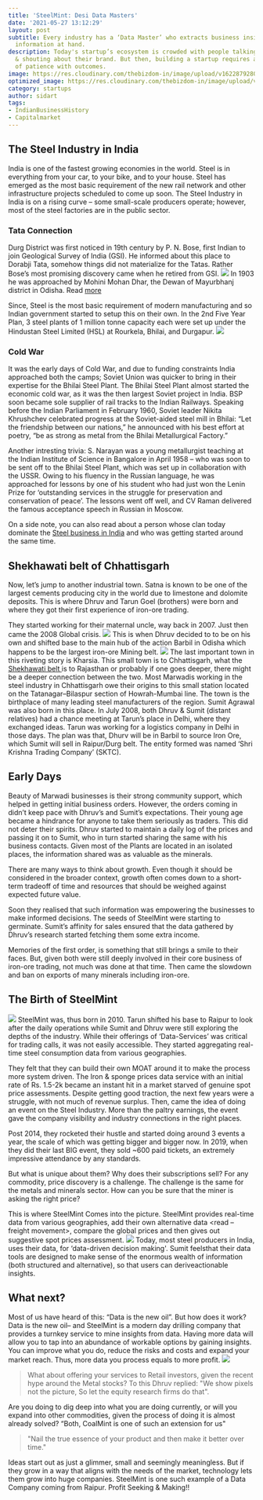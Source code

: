 ```yaml
---
title: 'SteelMint: Desi Data Masters'
date: '2021-05-27 13:12:29'
layout: post
subtitle: Every industry has a ‘Data Master’ who extracts business insights from the
  information at hand.
description: Today's startup’s ecosystem is crowded with people talking, screaming
  & shouting about their brand. But then, building a startup requires an immense amount
  of patience with outcomes.
image: https://res.cloudinary.com/thebizdom-in/image/upload/v1622879280/steelmint_pa2wd1.png
optimized_image: https://res.cloudinary.com/thebizdom-in/image/upload/v1622879280/steelmint_pa2wd1.png
category: startups
author: sidart
tags:
- IndianBusinessHistory
- Capitalmarket
---
```


## The Steel Industry in India
India is one of the fastest growing economies in the world. Steel is in everything from your car, to your bike, and to your house. Steel has emerged as the most basic requirement of the new rail network and other infrastructure projects scheduled to come up soon.
The Steel Industry in India is on a rising curve – some small-scale producers operate; however, most of the steel factories are in the public sector. 

### Tata Connection
Durg District was first noticed in 19th century by P. N. Bose, first Indian to join Geological Survey of India (GSI). He informed about this place to Dorabji Tata, somehow things did not materialize for the Tatas. Rather Bose’s most promising discovery came when he retired from GSI.
![](https://res.cloudinary.com/thebizdom-in/image/upload/v1622879636/ST1_pkk1zj.png)
In 1903 he was approached by Mohini Mohan Dhar, the Dewan of Mayurbhanj district in Odisha. Read [more](https://twitter.com/sidart_misra/status/1251164634607833088)

Since, Steel is the most basic requirement of modern manufacturing and so Indian government started to setup this on their own. In the 2nd Five Year Plan, 3 steel plants of 1 million tonne capacity each were set up under the Hindustan Steel Limited (HSL) at Rourkela, Bhilai, and Durgapur.
![](https://res.cloudinary.com/thebizdom-in/image/upload/v1622879631/ST2_x4qivo.jpg)

### Cold War
It was the early days of Cold War, and due to funding constraints India approached both the camps; Soviet Union was quicker to bring in their expertise for the Bhilai Steel Plant. 
The Bhilai Steel Plant almost started the economic cold war, as it was the then largest Soviet project in India.
BSP soon became sole supplier of rail tracks to the Indian Railways.
Speaking before the Indian Parliament in February 1960, Soviet leader Nikita Khrushchev celebrated progress at the Soviet-aided steel mill in Bhilai: “Let the friendship between our nations,” he announced with his best effort at poetry, “be as strong as metal from the Bhilai Metallurgical Factory.” 

Another intresting trivia:
S. Narayan was a young metallurgist teaching at the Indian Institute of Science in Bangalore in April 1958 – who was soon to be sent off to the Bhilai Steel Plant, which was set up in collaboration with the USSR.
Owing to his fluency in the Russian language, he was approached for lessons by one of his student who had just won the Lenin Prize for ‘outstanding services in the struggle for preservation and conservation of peace’. The lessons went off well, and CV Raman delivered the famous acceptance speech in Russian in Moscow.

On a side note, you can also read about a person whose clan today dominate the [Steel business in India](https://www.thebizdom.in/how-jindals-mastered-steel/) and who was getting started around the same time.
## Shekhawati belt of Chhattisgarh
Now, let’s jump to another industrial town. Satna is known to be one of the largest cements producing city in the world due to limestone and dolomite deposits. This is where Dhruv and Tarun Goel (brothers) were born and where they got their first experience of iron-ore trading.

They started working for their maternal uncle, way back in 2007. Just then came the 2008 Global crisis. 
![](https://res.cloudinary.com/thebizdom-in/image/upload/v1622879630/ST3_gszcnt.jpg)
This is when Dhruv decided to to be on his own and shifted base to the main hub of the action Barbil in Odisha which happens to be the largest iron-ore Mining belt.
![](https://res.cloudinary.com/thebizdom-in/image/upload/v1622879629/St5_tslkv7.jpg)
The last important town in this riveting story is Kharsia. This small town is to Chhattisgarh, what the [Shekhawati belt ](https://www.thebizdom.in/shekhawati-region-hub-of-army-traders/)is to Rajasthan or probably if one goes deeper, there might be a deeper connection between the two. Most Marwadis working in the steel industry in Chhattisgarh owe their origins to this small station located on the Tatanagar–Bilaspur section of Howrah-Mumbai line. The town is the birthplace of many leading steel manufacturers of the region. Sumit Agrawal was also born in this place. In July 2008, both Dhruv & Sumit (distant relatives) had a chance meeting at Tarun’s place in Delhi, where they exchanged ideas. Tarun was working for a logistics company in Delhi in those days. The plan was that, Dhurv will be in Barbil to source Iron Ore, which Sumit will sell in Raipur/Durg belt. The entity formed was named ‘Shri Krishna Trading Company’ (SKTC).

## Early Days
Beauty of Marwadi businesses is their strong community support, which helped in getting initial business orders. However, the orders coming in didn’t keep pace with Dhruv’s and Sumit’s expectations. Their young age became a hindrance for anyone to take them seriously as traders.
This did not deter their spirits. Dhruv started to maintain a daily log of the prices and passing it on to Sumit, who in turn started sharing the same with his business contacts. Given most of the Plants are located in an isolated places, the information shared was as valuable as the minerals.

There are many ways to think about growth. Even though it should be considered in the broader context, growth often comes down to a short-term tradeoff of time and resources that should be weighed against expected future value. 

Soon they realised that such information was empowering the businesses to make informed decisions. The seeds of SteelMint were starting to germinate. Sumit’s affinity for sales ensured that the data gathered by Dhruv’s research started fetching them some extra income.

Memories of the first order, is something that still brings a smile to their faces. But, given both were still deeply involved in their core business of iron-ore trading, not much was done at that time. Then came the slowdown and ban on exports of many minerals including iron-ore.

## The Birth of SteelMint
![](https://res.cloudinary.com/thebizdom-in/image/upload/v1622879635/St6_tepeil.jpg)
SteelMint was, thus born in 2010. Tarun shifted his base to Raipur to look after the daily operations while Sumit and Dhruv were still exploring the depths of the industry. While their offerings of ‘Data-Services’ was critical for trading calls, it was not easily accessible. They started aggregating real-time steel consumption data from various geographies.

They felt that they can build their own MOAT around it to make the process more system driven. The Iron & sponge prices data service with an initial rate of Rs. 1.5-2k became an instant hit in a market starved of genuine spot price assessments.
Despite getting good traction, the next few years were a struggle, with not much  of revenue surplus. Then, came the idea of doing an event on the Steel Industry. More than the paltry earnings, the event gave the company visibility and industry connections in the right places.

Post 2014, they rocketed their hustle and started doing around 3 events a year, the scale of which was getting bigger and bigger now. In 2019, when they did their last BIG event, they sold ~600 paid tickets, an extremely impressive attendance by any standards.

But what is unique about them? Why does their subscriptions sell? For any commodity, price discovery is a challenge. The challenge is the same for the metals and minerals sector. How can you be sure that the miner is asking the right price?

This is where SteelMint Comes into the picture. SteelMint provides real-time data from various geographies, add their own alternative data <read – freight movement>, compare the global prices and then gives out suggestive spot prices assessment.
![](https://res.cloudinary.com/thebizdom-in/image/upload/v1622879637/St8_i7a91i.jpg)
Today, most steel producers in India, uses their data, for ‘data-driven decision making'. Sumit feelsthat their data tools are designed to make sense of the enormous wealth of information (both structured and alternative), so that users can deriveactionable insights.

## What next?
Most of us have heard of this: “Data is the new oil”. But how does it work? 
Data is the new oil– and SteelMint is a modern day drilling company that provides a turnkey service to mine insights from data.
Having more data will allow you to tap into an abundance of workable options by gaining insights. You can improve what you do, reduce the risks and costs and expand your market reach. Thus, more data you process equals to more profit.
![](https://res.cloudinary.com/thebizdom-in/image/upload/v1622879634/st9_gzmd4b.jpg)
> What about offering your services to Retail investors, given the recent hype around the Metal stocks? To this Dhruv replied: "We show pixels not the picture, So let the equity research firms do that".

Are you doing to dig deep  into what you are doing currently, or will you expand into other commodities, given the process of doing it is almost already solved?  “Both, CoalMint is one of such an extension for us"
> "Nail the true essence of your product and then make it better over time."

Ideas start out as just a glimmer, small and seemingly meaningless.  But if they grow in a way that aligns with the needs of the market, technology lets them grow into huge companies. 
SteelMint is one such example of a Data Company coming from Raipur. 
Profit Seeking & Making!!
